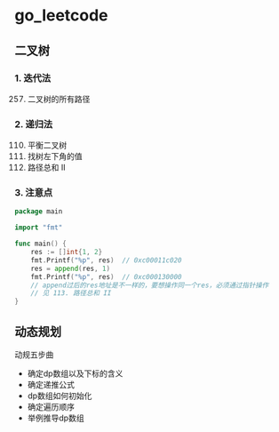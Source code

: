 # go_leetcode

## 二叉树
### 1. 迭代法
257. 二叉树的所有路径



### 2. 递归法
110. 平衡二叉树
513. 找树左下角的值
113. 路径总和 II

### 3. 注意点
```go
package main

import "fmt"

func main() {
	res := []int{1, 2}
	fmt.Printf("%p", res)  // 0xc00011c020
	res = append(res, 1)
	fmt.Printf("%p", res)  // 0xc000130000
	// append过后的res地址是不一样的，要想操作同一个res，必须通过指针操作
	// 见 113. 路径总和 II
}
```

## 动态规划
动规五步曲
- 确定dp数组以及下标的含义
- 确定递推公式
- dp数组如何初始化
- 确定遍历顺序
- 举例推导dp数组

